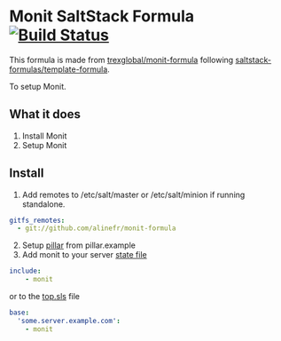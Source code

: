 Monit SaltStack Formula [![Build Status](https://travis-ci.org/alinefr/monit-formula.svg?branch=master)](https://travis-ci.org/alinefr/monit-formula)
=============

This formula is made from [trexglobal/monit-formula](https://github.com/trexglobal/monit-formula/) following [saltstack-formulas/template-formula](https://github.com/saltstack-formulas/template-formula).

To setup Monit.

## What it does

1. Install Monit
2. Setup Monit

## Install

1. Add remotes to /etc/salt/master or /etc/salt/minion if running standalone.

  ```yaml
  gitfs_remotes:
    - git://github.com/alinefr/monit-formula
  ```

2. Setup [pillar](http://docs.saltstack.com/en/latest/topics/pillar/) from pillar.example
3. Add monit to your server [state file](http://docs.saltstack.com/en/latest/topics/tutorials/starting_states.html)

  ```yaml
  include:
      - monit
  ```

  or to the [top.sls](http://docs.saltstack.com/en/latest/ref/states/top.html) file

  ```yaml
  base:
    'some.server.example.com':
      - monit
  ```
